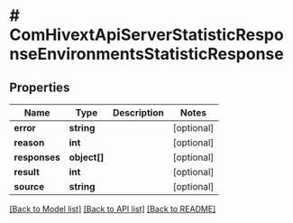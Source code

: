 # # ComHivextApiServerStatisticResponseEnvironmentsStatisticResponse

## Properties

Name | Type | Description | Notes
------------ | ------------- | ------------- | -------------
**error** | **string** |  | [optional]
**reason** | **int** |  | [optional]
**responses** | **object[]** |  | [optional]
**result** | **int** |  | [optional]
**source** | **string** |  | [optional]

[[Back to Model list]](../../README.md#models) [[Back to API list]](../../README.md#endpoints) [[Back to README]](../../README.md)
